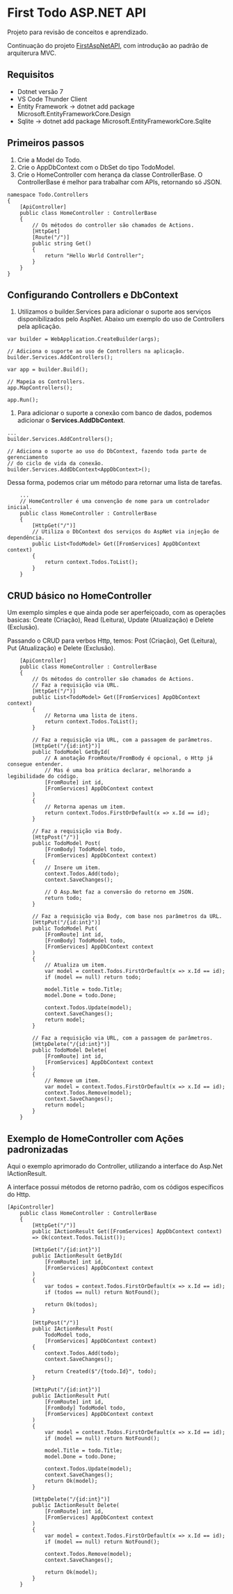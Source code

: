 # First Todo ASP.NET API

Projeto para revisão de conceitos e aprendizado.

Continuação do projeto [FirstAspNetAPI](https://github.com/thiagokj/FirstAspNetAPI), com introdução ao padrão de arquiterura MVC.

## Requisitos

- Dotnet versão 7
- VS Code Thunder Client
- Entity Framework -> dotnet add package Microsoft.EntityFrameworkCore.Design
- Sqlite -> dotnet add package Microsoft.EntityFrameworkCore.Sqlite

## Primeiros passos

1. Crie a Model do Todo.
1. Crie o AppDbContext com o DbSet do tipo TodoModel.
1. Crie o HomeController com herança da classe ControllerBase. O ControllerBase é melhor para trabalhar com APIs, retornando só JSON.

```Csharp
namespace Todo.Controllers
{
    [ApiController]
    public class HomeController : ControllerBase
    {
        // Os métodos do controller são chamados de Actions.
        [HttpGet]
        [Route("/")]
        public string Get()
        {
            return "Hello World Controller";
        }
    }
}
```

## Configurando Controllers e DbContext

1. Utilizamos o builder.Services para adicionar o suporte aos serviços disponibilizados pelo AspNet. Abaixo um exemplo do uso de Controllers pela aplicação.

```Csharp
var builder = WebApplication.CreateBuilder(args);

// Adiciona o suporte ao uso de Controllers na aplicação.
builder.Services.AddControllers();

var app = builder.Build();

// Mapeia os Controllers.
app.MapControllers();

app.Run();
```

1. Para adicionar o suporte a conexão com banco de dados, podemos adicionar o **Services.AddDbContext**.

```Csharp
...
builder.Services.AddControllers();

// Adiciona o suporte ao uso do DbContext, fazendo toda parte de gerenciamento
// do ciclo de vida da conexão.
builder.Services.AddDbContext<AppDbContext>();
```

Dessa forma, podemos criar um método para retornar uma lista de tarefas.

```Csharp
    ...
    // HomeController é uma convenção de nome para um controlador inicial.
    public class HomeController : ControllerBase
    {
        [HttpGet("/")]
        // Utiliza o DbContext dos serviços do AspNet via injeção de dependência.
        public List<TodoModel> Get([FromServices] AppDbContext context)
        {
            return context.Todos.ToList();
        }
    }
```

## CRUD básico no HomeController

Um exemplo simples e que ainda pode ser aperfeiçoado, com as operações basicas: Create (Criação), Read (Leitura), Update (Atualização) e Delete (Exclusão).

Passando o CRUD para verbos Http, temos: Post (Criação), Get (Leitura), Put (Atualização) e Delete (Exclusão).

```Csharp
    [ApiController]
    public class HomeController : ControllerBase
    {
        // Os métodos do controller são chamados de Actions.
        // Faz a requisição via URL.
        [HttpGet("/")]
        public List<TodoModel> Get([FromServices] AppDbContext context)
        {
            // Retorna uma lista de itens.
            return context.Todos.ToList();
        }

        // Faz a requisição via URL, com a passagem de parâmetros.
        [HttpGet("/{id:int}")]
        public TodoModel GetById(
            // A anotação FromRoute/FromBody é opcional, o Http já consegue entender.
            // Mas é uma boa prática declarar, melhorando a legibilidade do código.
            [FromRoute] int id,
            [FromServices] AppDbContext context
        )
        {
            // Retorna apenas um item.
            return context.Todos.FirstOrDefault(x => x.Id == id);
        }

        // Faz a requisição via Body.
        [HttpPost("/")]
        public TodoModel Post(
            [FromBody] TodoModel todo,
            [FromServices] AppDbContext context)
        {
            // Insere um item.
            context.Todos.Add(todo);
            context.SaveChanges();

            // O Asp.Net faz a conversão do retorno em JSON.
            return todo;
        }

        // Faz a requisição via Body, com base nos parâmetros da URL.
        [HttpPut("/{id:int}")]
        public TodoModel Put(
            [FromRoute] int id,
            [FromBody] TodoModel todo,
            [FromServices] AppDbContext context
        )
        {
            // Atualiza um item.
            var model = context.Todos.FirstOrDefault(x => x.Id == id);
            if (model == null) return todo;

            model.Title = todo.Title;
            model.Done = todo.Done;

            context.Todos.Update(model);
            context.SaveChanges();
            return model;
        }

        // Faz a requisição via URL, com a passagem de parâmetros.
        [HttpDelete("/{id:int}")]
        public TodoModel Delete(
            [FromRoute] int id,
            [FromServices] AppDbContext context
        )
        {
            // Remove um item.
            var model = context.Todos.FirstOrDefault(x => x.Id == id);
            context.Todos.Remove(model);
            context.SaveChanges();
            return model;
        }
    }
```

## Exemplo de HomeController com Ações padronizadas

Aqui o exemplo aprimorado do Controller, utilizando a interface do Asp.Net IActionResult.

A interface possui métodos de retorno padrão, com os códigos específicos do Http.

```Csharp
[ApiController]
    public class HomeController : ControllerBase
    {
        [HttpGet("/")]
        public IActionResult Get([FromServices] AppDbContext context)
        => Ok(context.Todos.ToList());

        [HttpGet("/{id:int}")]
        public IActionResult GetById(
            [FromRoute] int id,
            [FromServices] AppDbContext context
        )
        {
            var todos = context.Todos.FirstOrDefault(x => x.Id == id);
            if (todos == null) return NotFound();

            return Ok(todos);
        }

        [HttpPost("/")]
        public IActionResult Post(
            TodoModel todo,
            [FromServices] AppDbContext context)
        {
            context.Todos.Add(todo);
            context.SaveChanges();

            return Created($"/{todo.Id}", todo);
        }

        [HttpPut("/{id:int}")]
        public IActionResult Put(
            [FromRoute] int id,
            [FromBody] TodoModel todo,
            [FromServices] AppDbContext context
        )
        {
            var model = context.Todos.FirstOrDefault(x => x.Id == id);
            if (model == null) return NotFound();

            model.Title = todo.Title;
            model.Done = todo.Done;

            context.Todos.Update(model);
            context.SaveChanges();
            return Ok(model);
        }

        [HttpDelete("/{id:int}")]
        public IActionResult Delete(
            [FromRoute] int id,
            [FromServices] AppDbContext context
        )
        {
            var model = context.Todos.FirstOrDefault(x => x.Id == id);
            if (model == null) return NotFound();

            context.Todos.Remove(model);
            context.SaveChanges();

            return Ok(model);
        }
    }
```
